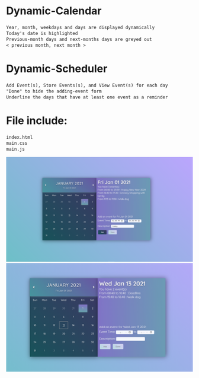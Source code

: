 # Dynamic-Calendar
	Year, month, weekdays and days are displayed dynamically
	Today's date is highlighted
	Previous-month days and next-months days are greyed out
	< previous month, next month >

# Dynamic-Scheduler
	Add Event(s), Store Events(s), and View Event(s) for each day
	"Done" to hide the adding-event form
	Underline the days that have at least one event as a reminder

# File include:
	index.html
	main.css
	main.js

![ScreenShot](calendar3.jpg)
![ScreenShot](calendar1.jpg)
	














































































